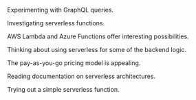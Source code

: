 Experimenting with GraphQL queries.

Investigating serverless functions.

AWS Lambda and Azure Functions offer interesting possibilities.

Thinking about using serverless for some of the backend logic.

The pay-as-you-go pricing model is appealing.

Reading documentation on serverless architectures.

Trying out a simple serverless function.
